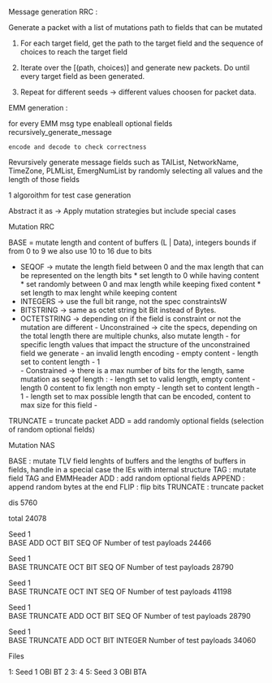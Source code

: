 

Message generation RRC : 

Generate a packet with a list of mutations path to fields that can be mutated 

1. For each target field, get the path to the target field and the sequence of choices to reach the target field

2. Iterate over the [(path, choices)] and generate new packets. Do until every target field as been generated.

3. Repeat for different seeds -> different values choosen for packet data.



EMM generation : 

for every EMM msg type 
    enableall optional fields
    recursively_generate_message

    encode and decode to check correctness

Revursively generate message fields such as TAIList, NetworkName, TimeZone, PLMList, EmergNumList by randomly selecting all values and the length of those fields


<!-- 
EMMTypeMTClassesFuzz = {
    66: EMMAttachAccept,
    68: EMMAttachReject,
    69: EMMDetachRequestMT,
    70: EMMDetachAccept,
    73: EMMTrackingAreaUpdateAccept,
    75: EMMTrackingAreaUpdateReject,
    78: EMMServiceReject,
    79: EMMServiceAccept,
    80: EMMGUTIReallocCommand,
    82: EMMAuthenticationRequest,
    84: EMMAuthenticationReject,
    85: EMMIdentityRequest,
    93: EMMSecurityModeCommand,
    96: EMMStatus,
    97: EMMInformation,
    98: EMMDLNASTransport,
    100: EMMCSServiceNotification,
    104: EMMDLGenericNASTransport,
} -->


1 algoroithm for test case generation 

Abstract it as  -> Apply mutation strategies but include special cases



Mutation RRC

BASE = mutate length and content of buffers  (L | Data), integers bounds if from 0 to 9 we also use 10 to 16 due to bits

- SEQOF -> mutate the length field between 0 and the max length that can be represented on the length bits
        * set length to 0 while having content
        * set randomly between 0 and max length while keeping fixed content
        * set length to max lenght while keeping content
- INTEGERS -> use the full bit range, not the spec constraintsW
- BITSTRING -> same as octet string bit Bit instead of Bytes.
- OCTETSTRING -> depending on if the field is constraint or not the mutation are different
        - Unconstrained -> cite the specs, depending on the total length there are multiple chunks, also mutate length
            - for specific length values that impact the structure of the unconstrained field we generate 
                - an invalid length encoding
                - empty content
                - length set to content length - 1  
        - Constrained -> there is a max number of bits for the length, same mutation as seqof length :
            - length set to valid length, empty content
            - length 0 content to fix length non empty
            - length set to content length - 1
            - length set to max possible length that can be encoded, content to max size for this field
            -



TRUNCATE = truncate packet 
ADD = add randomly optional fields (selection of random optional fields)


Mutation NAS

BASE : mutate TLV field lenghts of buffers and the lengths of buffers in fields,  handle in a special case the IEs with internal structure
TAG : mutate field TAG and EMMHeader
ADD : add random optional fields
APPEND : append random bytes at the end
FLIP : flip bits
TRUNCATE : truncate packet




dis 5760

total 24078





Seed 1  
BASE ADD
OCT BIT SEQ OF Number of test payloads 24466



Seed 1  
BASE TRUNCATE
OCT BIT SEQ OF Number of test payloads 28790

Seed 1  
BASE TRUNCATE
OCT INT SEQ OF Number of test payloads 41198

Seed 1  
BASE TRUNCATE ADD
OCT BIT SEQ OF Number of test payloads 28790


Seed 1  
BASE TRUNCATE ADD
OCT BIT INTEGER Number of test payloads 34060



Files 

1: Seed 1 OBI BT
2
3: 
4
5: Seed 3 OBI BTA